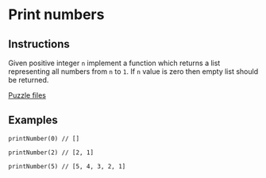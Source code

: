 # Print numbers

## Instructions

Given positive integer `n` implement a function which returns a list representing all numbers from `n` to `1`. If `n` value is zero then
empty list should be returned.

[Puzzle files](.)

## Examples

```
printNumber(0) // []

printNumber(2) // [2, 1]

printNumber(5) // [5, 4, 3, 2, 1]
```

